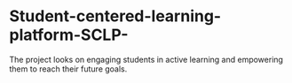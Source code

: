 # Student-centered-learning-platform-SCLP-
The project looks on engaging students in active learning and empowering them to reach their future goals.
